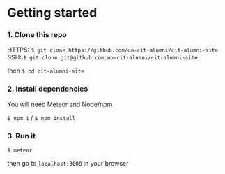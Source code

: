 # Getting started

### 1. Clone this repo
HTTPS: `$ git clone https://github.com/uo-cit-alumni/cit-alumni-site`
SSH: `$ git clone git@github.com:uo-cit-alumni/cit-alumni-site`

then `$ cd cit-alumni-site`

### 2. Install dependencies
You will need Meteor and Node/npm

`$ npm i` / `$ npm install`


### 3. Run it
`$ meteor`

then go to `localhost:3000` in your browser
